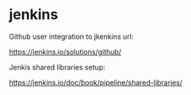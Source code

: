 # jenkins

Github user integration to jkenkins url:

  https://jenkins.io/solutions/github/
  
  

Jenkis shared libraries setup:

   https://jenkins.io/doc/book/pipeline/shared-libraries/
